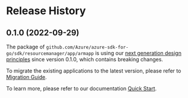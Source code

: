 # Release History

## 0.1.0 (2022-09-29)

The package of `github.com/Azure/azure-sdk-for-go/sdk/resourcemanager/app/armapp` is using our [next generation design principles](https://azure.github.io/azure-sdk/general_introduction.html) since version 0.1.0, which contains breaking changes.

To migrate the existing applications to the latest version, please refer to [Migration Guide](https://aka.ms/azsdk/go/mgmt/migration).

To learn more, please refer to our documentation [Quick Start](https://aka.ms/azsdk/go/mgmt).